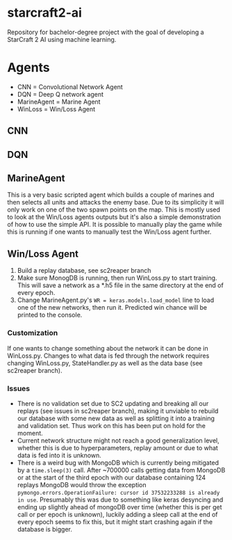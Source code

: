 # starcraft2-ai
Repository for bachelor-degree project with the goal of developing a StarCraft 2 AI using machine learning.



# Agents

* CNN = Convolutional Network Agent
* DQN = Deep Q network agent
* MarineAgent = Marine Agent
* WinLoss = Win/Loss Agent
## CNN

## DQN

## MarineAgent
This is a very basic scripted agent which builds a couple of marines and then selects all units and attacks the enemy base. Due to its simplicity it will only work on one of the two spawn points on the map. This is mostly used to look at the Win/Loss agents outputs but it's also a simple demonstration of how to use the simple API. It is possible to manually play the game while this is running if one wants to manually test the Win/Loss agent further.


## Win/Loss Agent

> 
1. Build a replay database, see sc2reaper branch
2. Make sure MonogDB is running, then run WinLoss.py to start training. This will save a network as a \*.h5 file in the same directory at the end of every epoch.
3. Change MarineAgent.py's `WR = keras.models.load_model` line to load one of the new networks, then run it. Predicted win chance will be printed to the console.

### Customization
If one wants to change something about the network it can be done in WinLoss.py.
Changes to what data is fed through the network requires changing WinLoss.py, StateHandler.py as well as the data base (see sc2reaper branch).

### Issues
* There is no validation set due to SC2 updating and breaking all our replays (see issues in sc2reaper branch), making it unviable to rebuild our database with some new data as well as splitting it into a training and validation set. Thus work on this has been put on hold for the moment.
* Current network structure might not reach a good generalization level, whether this is due to hyperparameters, replay amount or due to what data is fed into it is unknown.
* There is a weird bug with MongoDB which is currently being mitigated by a `time.sleep(3)` call. After ~700000 calls getting data from MongoDB or at the start of the third epoch with our database containing 124 replays MongoDB would throw the exception `pymongo.errors.OperationFailure: cursor id 37532233288 is already in use`. Presumably this was due to something like keras desyncing and ending up slightly ahead of mongoDB over time (whether this is per get call or per epoch is unknown), luckily adding a sleep call at the end of every epoch seems to fix this, but it might start crashing again if the database is bigger.
